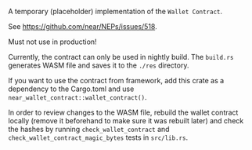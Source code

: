 A temporary (placeholder) implementation of the `Wallet Contract`.

See https://github.com/near/NEPs/issues/518.

Must not use in production!

Currently, the contract can only be used in nightly build.
The `build.rs` generates WASM file and saves it to the `./res` directory.

If you want to use the contract from framework, add this crate as a dependency
to the Cargo.toml and use `near_wallet_contract::wallet_contract()`.

In order to review changes to the WASM file, rebuild the wallet contract locally
(remove it beforehand to make sure it was rebuilt later) and check the hashes
by running `check_wallet_contract` and `check_wallet_contract_magic_bytes` tests in `src/lib.rs`.
